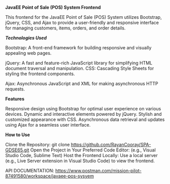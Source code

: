 **JavaEE Point of Sale (POS) System Frontend**

This frontend for the JavaEE Point of Sale (POS) System utilizes Bootstrap, jQuery, CSS, and Ajax to provide a user-friendly and responsive interface for managing customers, items, orders, and order details.

**_Technologies Used_**


Bootstrap: A front-end framework for building responsive and visually appealing web pages.


jQuery: A fast and feature-rich JavaScript library for simplifying HTML document traversal and manipulation.
CSS: Cascading Style Sheets for styling the frontend components.


Ajax: Asynchronous JavaScript and XML for making asynchronous HTTP requests.

**Features**

Responsive design using Bootstrap for optimal user experience on various devices.
Dynamic and interactive elements powered by jQuery.
Stylish and customized appearance with CSS.
Asynchronous data retrieval and updates using Ajax for a seamless user interface.

**How to Use**

Clone the Repository: git clone https://github.com/RayanCooray/SPA-GDSE65.git
Open the Project in Your Preferred Code Editor: (e.g., Visual Studio Code, Sublime Text)
Host the Frontend Locally: Use a local server (e.g., Live Server extension in Visual Studio Code) to view the frontend.


API DOCUMENTATION: https://www.postman.com/mission-pilot-87491580/workspace/javaee-pos-sysyem